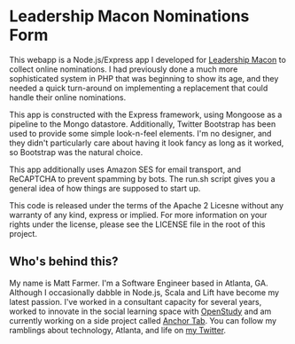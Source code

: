 # Leadership Macon Nominations Form

This webapp is a Node.js/Express app I developed for [Leadership Macon](http://leadershipmacon.org) to
collect online nominations. I had previously done a much more sophisticated system in PHP that was
beginning to show its age, and they needed a quick turn-around on implementing a replacement that could
handle their online nominations.

This app is constructed with the Express framework, using Mongoose as a pipeline to the Mongo datastore.
Additionally, Twitter Bootstrap has been used to provide some simple look-n-feel elements. I'm no
designer, and they didn't particularly care about having it look fancy as long as it worked, so Bootstrap
was the natural choice.

This app additionally uses Amazon SES for email transport, and ReCAPTCHA to prevent spamming by bots. The
run.sh script gives you a general idea of how things are supposed to start up.

This code is released under the terms of the Apache 2 Licesne without any warranty of any kind, express or
implied. For more information on your rights under the license, please see the LICENSE file in the root of
this project.

## Who's behind this?

My name is Matt Farmer. I'm a Software Engineer based in Atlanta, GA. Although I occasionally dabble in
Node.js, Scala and Lift have become my latest passion. I've worked in a consultant capacity for several
years, worked to innovate in the social learning space with [OpenStudy](http://openstudy.com) and am
currently working on a side project called [Anchor Tab](http://anchortab.com). You can follow my ramblings
about technology, Atlanta, and life on [my Twitter](http://twitter.com/farmdawgnation).